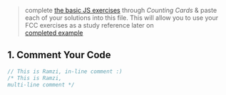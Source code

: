 > complete [the basic JS exercises](https://learn.freecodecamp.org/javascript-algorithms-and-data-structures/basic-javascript) through _Counting Cards_ & paste each of your solutions into this file.  This will allow you to use your FCC exercises as a study reference later on  
> [completed example](https://github.com/AlfiYusrina/hyf-javascript1/blob/master/week1/freecode_camp_solutions.MD) 


## 1. Comment Your Code

```js
// This is Ramzi, in-line comment :)
/* This is Ramzi,
multi-line comment */
```

